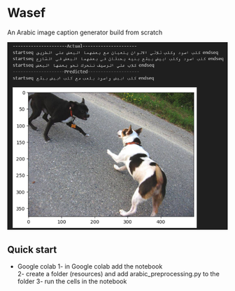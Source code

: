 # Wasef
An Arabic image caption generator build from scratch 

![example](example.png)

## Quick start 
- Google colab
1- in Google colab add the notebook  
2- create a folder (resources) and add arabic_preprocessing.py to the folder
3- run the cells in the notebook

